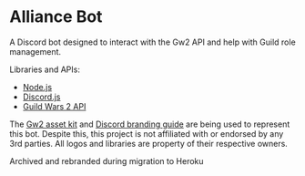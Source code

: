 # Alliance Bot

A Discord bot designed to interact with the Gw2 API and help with Guild role management.

Libraries and APIs:
- [Node.js](https://nodejs.org/en/about/)
- [Discord.js](https://discord.js.org/#/)
- [Guild Wars 2 API](https://wiki.guildwars2.com/wiki/API:Main)

The [Gw2 asset kit](https://www.guildwars2.com/en/media/asset-kit/) and [Discord branding guide](https://discord.com/branding) are being used to represent this bot. Despite this, this project is not affiliated with or endorsed by any 3rd parties. All logos and libraries are property of their respective owners.

Archived and rebranded during migration to Heroku
